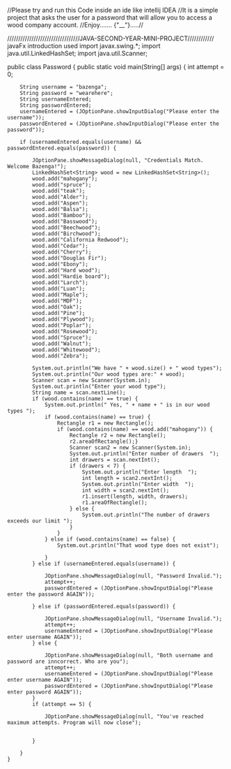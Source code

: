 //Please try and run this Code inside an ide like intellij IDEA
//It is a simple project that asks the user for a password that will allow you to access a wood company account.
//Enjoy....... {"__"}.....//
                

/////////////////////////////////JAVA-SECOND-YEAR-MINI-PROJECT////////////
javaFx introduction used 
import javax.swing.*;
import java.util.LinkedHashSet;
import java.util.Scanner;

public class Password {
    public static void main(String[] args) {
        int attempt = 0;

        String username = "bazenga";
        String password = "wearehere";
        String usernameEntered;
        String passwordEntered;
        usernameEntered = (JOptionPane.showInputDialog("Please enter the username"));
        passwordEntered = (JOptionPane.showInputDialog("Please enter the password"));

        if (usernameEntered.equals(username) && passwordEntered.equals(password)) {

            JOptionPane.showMessageDialog(null, "Credentials Match. Welcome Bazenga!");
            LinkedHashSet<String> wood = new LinkedHashSet<String>();
            wood.add("mahogany");
            wood.add("spruce");
            wood.add("teak");
            wood.add("Alder");
            wood.add("Aspen");
            wood.add("Balsa");
            wood.add("Bamboo");
            wood.add("Basswood");
            wood.add("Beechwood");
            wood.add("Birchwood");
            wood.add("California Redwood");
            wood.add("Cedar");
            wood.add("Cherry");
            wood.add("Douglas Fir");
            wood.add("Ebony");
            wood.add("Hard wood");
            wood.add("Hardie board");
            wood.add("Larch");
            wood.add("Luan");
            wood.add("Maple");
            wood.add("MDF");
            wood.add("Oak");
            wood.add("Pine");
            wood.add("Plywood");
            wood.add("Poplar");
            wood.add("Rosewood");
            wood.add("Spruce");
            wood.add("Walnut");
            wood.add("Whitewood");
            wood.add("Zebra");

            System.out.println("We have " + wood.size() + " wood types");
            System.out.println("Our wood types are:" + wood);
            Scanner scan = new Scanner(System.in);
            System.out.println("Enter your wood type");
            String name = scan.nextLine();
            if (wood.contains(name) == true) {
                System.out.println(" Yes, " + name + " is in our wood types ");
                if (wood.contains(name) == true) {
                    Rectangle r1 = new Rectangle();
                    if (wood.contains(name) == wood.add("mahogany")) {
                        Rectangle r2 = new Rectangle();
                        r2.areaOfRectangle();}
                        Scanner scan2 = new Scanner(System.in);
                        System.out.println("Enter number of drawers  ");
                        int drawers = scan.nextInt();
                        if (drawers < 7) {
                            System.out.println("Enter length  ");
                            int length = scan2.nextInt();
                            System.out.println("Enter width  ");
                            int width = scan2.nextInt();
                            r1.insert(length, width, drawers);
                            r1.areaOfRectangle();
                        } else {
                            System.out.println("The number of drawers exceeds our limit ");
                        }
                    }
                } else if (wood.contains(name) == false) {
                    System.out.println("That wood type does not exist");

                }
            } else if (usernameEntered.equals(username)) {

                JOptionPane.showMessageDialog(null, "Password Invalid.");
                attempt++;
                passwordEntered = (JOptionPane.showInputDialog("Please enter the password AGAIN"));

            } else if (passwordEntered.equals(password)) {

                JOptionPane.showMessageDialog(null, "Username Invalid.");
                attempt++;
                usernameEntered = (JOptionPane.showInputDialog("Please enter username AGAIN"));
            } else {

                JOptionPane.showMessageDialog(null, "Both username and password are inncorrect. Who are you");
                attempt++;
                usernameEntered = (JOptionPane.showInputDialog("Please enter username AGAIN"));
                passwordEntered = (JOptionPane.showInputDialog("Please enter password AGAIN"));
            }
            if (attempt == 5) {

                JOptionPane.showMessageDialog(null, "You've reached maximum attempts. Program will now close");


            }

        }
    }

